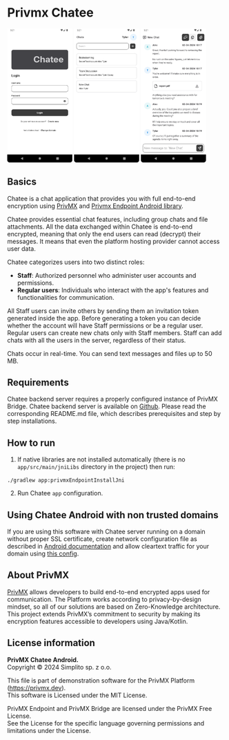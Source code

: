 # Privmx Chatee

<p float="center">
<img width="30%" src="readme/Screenshot_20240729_152127.png">
<img width="30%" src="readme/Screenshot_20240729_152139.png">
<img width="30%" src="readme/Screenshot_20240729_152149.png">
</p>

## Basics

Chatee is a chat application that provides you with full end-to-end encryption
using [PrivMX](https://privmx.dev)
and [Privmx Endpoint Android library](https://github.com/simplito/privmx-endpoint-java/).

Chatee provides essential chat features, including group chats and file attachments. All the data
exchanged within Chatee is
end-to-end encrypted, meaning that only the end users can read (decrypt) their messages. It means
that even the platform hosting
provider cannot access user data.

Chatee categorizes users into two distinct roles:

- **Staff**: Authorized personnel who administer user accounts and permissions.
- **Regular users**: Individuals who interact with the app's features and functionalities for
  communication.

All Staff users can invite others by sending them an invitation token generated inside the app.
Before generating a
token you can decide whether the account will have Staff permissions or be a regular user. Regular
users can create new
chats only with Staff members. Staff can add chats with all the users in the server, regardless of
their status.

Chats occur in real-time. You can send text messages and files up to 50 MB.

## Requirements

Chatee backend server requires a properly configured instance of PrivMX Bridge.
Chatee backend server is available on [Github](https://github.com/simplito/privmx-chatee).
Please read the corresponding README.md file, which describes prerequisites and step by step
installations.

## How to run

1. If native libraries are not installed automatically (there is no `app/src/main/jniLibs` directory
   in the
   project) then run:

```shell
./gradlew app:privmxEndpointInstallJni
```

2. Run Chatee `app` configuration.

## Using Chatee Android with non trusted domains

If you are using this software with Chatee server running on a domain without proper SSL
certificate,
create network configuration file as described
in [Android documentation](https://developer.android.com/privacy-and-security/security-config)
and allow cleartext traffic for your domain
using [this config](https://developer.android.com/privacy-and-security/risks/cleartext-communications#http-mitigations).

## About PrivMX

[PrivMX](http://privmx.com) allows developers to build end-to-end encrypted apps used for
communication. The Platform works according to privacy-by-design mindset, so all of our solutions
are based on Zero-Knowledge architecture. This project extends PrivMX’s commitment to security by
making its encryption features accessible to developers using Java/Kotlin.

## License information

**PrivMX Chatee Android.**\
Copyright © 2024 Simplito sp. z o.o.

This file is part of demonstration software for the PrivMX Platform (https://privmx.dev). \
This software is Licensed under the MIT License.

PrivMX Endpoint and PrivMX Bridge are licensed under the PrivMX Free License.\
See the License for the specific language governing permissions and limitations under the License.


